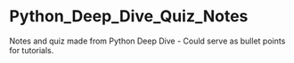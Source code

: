 # Python_Deep_Dive_Quiz_Notes
Notes and quiz made from Python Deep Dive - Could serve as bullet points for tutorials.
